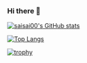 ### Hi there 👋

<!--
**saisai00/saisai00** is a ✨ _special_ ✨ repository because its `README.md` (this file) appears on your GitHub profile.

Here are some ideas to get you started:

- 🔭 I’m currently a master 
- 🌱 I’m currently learning ...
- 👯 I’m looking to collaborate on ...
- 🤔 I’m looking for help with ...
- 💬 Ask me about ...
- 📫 How to reach me: ...
- 😄 Pronouns: ...
- ⚡ Fun fact: ...
-->

[![saisai00's GitHub stats](https://github-readme-stats.vercel.app/api?username=saisai00&bg_color=30,F578DC,B6CEE8&title_color=fff&text_color=fff)](https://github.com/anuraghazra/github-readme-stats)

[![Top Langs](https://github-readme-stats.vercel.app/api/top-langs/?username=saisai00&bg_color=30,F578DC,B6CEE8&title_color=fff&text_color=fff)](https://github.com/anuraghazra/github-readme-stats)

[![trophy](https://github-profile-trophy.vercel.app/?username=saisai00&theme=darkhub&margin-w=15&margin-h=15)](https://github.com/ryo-ma/github-profile-trophy)
